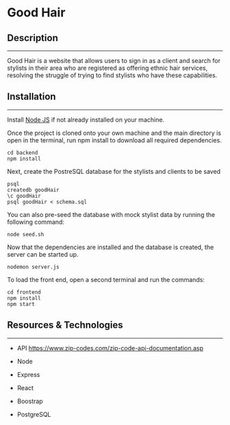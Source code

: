 # Good Hair

## Description
---
Good Hair is a website that allows users to sign in as a client and search for stylists in their area who are registered as offering ethnic hair services, resolving the struggle of trying to find stylists who have these capabilities. 



## Installation
---
Install [Node JS](https://nodejs.org/en/download/) if not already installed on your machine.

Once the project is cloned onto your own machine and the main directory is open in the terminal, run npm install to download all required dependencies.

```
cd backend
npm install
```
Next, create the PostreSQL database for the stylists and clients to be saved

```
psql
createdb goodHair
\c goodHair
psql goodHair < schema.sql
```
You can also pre-seed the database with mock stylist data by running the following command:
````
node seed.sh
````
Now that the dependencies are installed and the database is created, the server can be started up.

```
nodemon server.js
```
To load the front end, open a second terminal and run the commands:
````
cd frontend
npm install
npm start
````
## Resources & Technologies
---
- API
https://www.zip-codes.com/zip-code-api-documentation.asp

 - Node
 - Express
 - React
 - Boostrap
 - PostgreSQL



